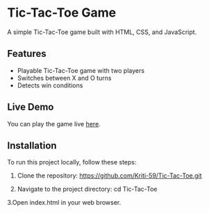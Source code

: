 # Tic-Tac-Toe Game

A simple Tic-Tac-Toe game built with HTML, CSS, and JavaScript.

## Features

- Playable Tic-Tac-Toe game with two players
- Switches between X and O turns
- Detects win conditions

## Live Demo

You can play the game live [here]((https://kriti-59.github.io/Tic-Tac-Toe/)).

## Installation

To run this project locally, follow these steps:

1. Clone the repository:
  https://github.com/Kriti-59/Tic-Tac-Toe.git

2. Navigate to the project directory:
   cd Tic-Tac-Toe

3.Open index.html in your web browser.


